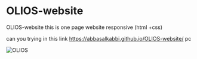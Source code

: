 # OLIOS-website
OLIOS-website this is one page 
website responsive (html +css) 

can you trying in this link  https://abbasalkabbi.github.io/OLIOS-website/
pc

![OLIOS](https://user-images.githubusercontent.com/75854041/116799208-e88eff00-aaff-11eb-9e2f-831d0562bf2a.png)

